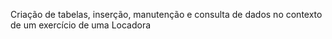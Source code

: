 Criação de tabelas, inserção, manutenção e consulta de dados no contexto de um exercício de uma Locadora